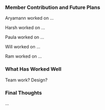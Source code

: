### Member Contribution and Future Plans

Aryamann worked on ...

Harsh worked on ...

Paula worked on ...

Will worked on ...

Ram worked on ...

### What Has Worked Well

Team work? Design?

### Final Thoughts

...
